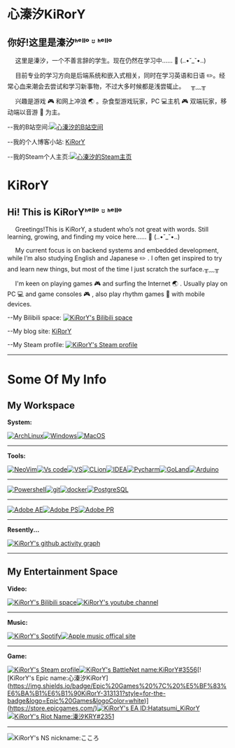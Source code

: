 # 心溱汐KiRorY

## 你好!这里是溱汐ᑋᵉᑊᑊᵒ ᵕ̈ ᑋᵉᑊᑊᵒ

&ensp;&ensp; 这里是溱汐，一个不善言辞的学生。现在仍然在学习中...... :blue_book:   (..•˘_˘•..)

&ensp;&ensp; 目前专业的学习方向是后端系统和嵌入式相关，同时在学习英语和日语 :pencil2:。经常心血来潮会去尝试和学习新事物，不过大多时候都是浅尝辄止。&ensp;&ensp;╥﹏╥

&ensp;&ensp; 兴趣是游戏 :video_game: 和网上冲浪 :earth_asia: 。杂食型游戏玩家，PC :computer:主机 :video_game: 双端玩家，移动端以音游 :musical_note: 为主。

--我的B站空间:[![心溱汐的B站空间](https://img.shields.io/badge/心溱汐-pink?style=for-the-badge&logo=bilibili&logoColor=white)](https://space.bilibili.com/79834065)

--我的个人博客小站: [KiRorY](https://kirory.xyz/)

--我的Steam个人主页:[![心溱汐的Steam主页](https://img.shields.io/badge/Steam-000000?style=for-the-badge&logo=steam&logoColor=white)](https://steamcommunity.com/id/Kokoro_Daze/)

# KiRorY

## Hi! This is KiRorYᑋᵉᑊᑊᵒ ᵕ̈ ᑋᵉᑊᑊᵒ

&ensp;&ensp; Greetings!This is KiRorY, a student who’s not great with words. Still learning, growing, and finding my voice here...... :blue_book: (..•˘_˘•..)

&ensp;&ensp; My current focus is on backend systems and embedded development, while I’m also studying English and Japanese :pencil2: . I often get inspired to try and learn new things, but most of the time I just scratch the surface.╥﹏╥

&ensp;&ensp; I'm keen on playing games :video_game: and surfing the Internet :earth_asia: . Usually play on PC :computer: and game consoles :video_game: , also play rhythm games :musical_note: with mobile devices.

--My Bilibili space: [![KiRorY's Bilibili space](https://img.shields.io/badge/心溱汐-pink?style=for-the-badge&logo=bilibili&logoColor=white)](https://space.bilibili.com/79834065)

--My blog site: [KiRorY](kirory.xyz)

--My Steam profile: [![KiRorY's Steam profile](https://img.shields.io/badge/Steam-000000?style=for-the-badge&logo=steam&logoColor=white)](https://steamcommunity.com/id/Kokoro_Daze/)

---

# Some Of My Info

## My Workspace

<b>System:</b>

[![ArchLinux](https://img.shields.io/badge/Arch_Linux-1793D1?style=for-the-badge&logo=arch-linux&logoColor=white)](https://www.archlinux.org/)[![Windows](https://img.shields.io/badge/Windows-0078D6?style=for-the-badge&logo=windows&logoColor=white)](https://www.microsoft.com/en-us/windows/)[![MacOS](https://img.shields.io/badge/mac%20os-000000?style=for-the-badge&logo=apple&logoColor=white)](https://www.apple.com/os/macos/)

---

<b>Tools:</b>

[![NeoVim](https://img.shields.io/badge/NeoVim-%2357A143.svg?&style=for-the-badge&logo=neovim&logoColor=white)](https://neovim.io/)[![Vs code](https://img.shields.io/badge/Visual_Studio_Code-0078D4?style=for-the-badge&logo=visual%20studio%20code&logoColor=white)](https://code.visualstudio.com/)[![VS](https://img.shields.io/badge/Visual_Studio-5C2D91?style=for-the-badge&logo=visual%20studio&logoColor=white)](https://visualstudio.microsoft.com/vs/)[![CLion](https://img.shields.io/badge/CLion-000000?style=for-the-badge&logo=clion&logoColor=white)](https://www.jetbrains.com/clion/)[![IDEA](https://img.shields.io/badge/IntelliJ_IDEA-000000.svg?style=for-the-badge&logo=intellij-idea&logoColor=white)](https://www.jetbrains.com/idea/)[![Pycharm](https://img.shields.io/badge/PyCharm-000000.svg?&style=for-the-badge&logo=PyCharm&logoColor=white)](https://www.jetbrains.com/pycharm/)[![GoLand](https://img.shields.io/badge/GoLand-000000?style=for-the-badge&logo=goland&logoColor=white)](https://www.jetbrains.com/goland/)[![Arduino](https://img.shields.io/badge/Arduino_IDE-00979D?style=for-the-badge&logo=arduino&logoColor=white)](https://www.arduino.cc/)


---

[![Powershell](https://img.shields.io/badge/powershell-5391FE?style=for-the-badge&logo=powershell&logoColor=white)](https://learn.microsoft.com/en-us/powershell/)[![git](https://img.shields.io/badge/GIT-E44C30?style=for-the-badge&logo=git&logoColor=white)](https://git-scm.com/)[![docker](https://img.shields.io/badge/Docker-3498DB?style=for-the-badge&logo=docker&logoColor=white)](https://www.docker.com/)[![PostgreSQL](https://img.shields.io/badge/PostgreSQL-316192?style=for-the-badge&logo=postgresql&logoColor=white)](https://www.postgresql.org/)

---

[![Adobe AE](https://img.shields.io/badge/Adobe%20after%20affects-CF96FD?style=for-the-badge&logo=Adobe%20after%20effects&logoColor=393665)](https://www.adobe.com/products/aftereffects.html)[![Adobe PS](https://img.shields.io/badge/Adobe%20Photoshop-31A8FF?style=for-the-badge&logo=Adobe%20Photoshop&logoColor=black)](https://www.adobe.com/products/photoshop.html)[![Adobe PR](https://img.shields.io/badge/Adobe%20Premiere%20Pro-9999FF?style=for-the-badge&logo=Adobe%20Premiere%20Pro&logoColor=white)](https://www.adobe.com/products/premiere.html)

---

<b>Resently...</b>

[![KiRorY's github activity graph](https://github-readme-activity-graph.vercel.app/graph?username=KiRorY&theme=vue)](https://github.com/ashutosh00710/github-readme-activity-graph)

---
## My Entertainment Space

<b>Video:</b>

[![KiRorY's Bilibili space](https://img.shields.io/badge/bilibili-pink?style=for-the-badge&logo=bilibili&logoColor=white)](https://space.bilibili.com/79834065)[![KiRorY's youtube channel](https://img.shields.io/badge/YouTube-FF0000?style=for-the-badge&logo=youtube&logoColor=white)](https://www.youtube.com/channel/UCaLf2TzoFluyBKaqa2kFj6A)

---

<b>Music:</b>

[![KiRorY's Spotify](https://img.shields.io/badge/Spotify-1ED760?&style=for-the-badge&logo=spotify&logoColor=white)](https://open.spotify.com/user/31wtxm742sjgcjigewbiaohb2p7a)[![Apple music offical site](https://img.shields.io/badge/apple%20music-F34E68?style=for-the-badge&logo=apple%20music&logoColor=white)](https://www.apple.com/apple-music/)

---

<b>Game:</b>

[![KiRorY's Steam profile](https://img.shields.io/badge/Steam-000000?style=for-the-badge&logo=steam&logoColor=white)](https://steamcommunity.com/id/Kokoro_Daze/)[![KiRorY's BattleNet name:KiRorY#3556](https://img.shields.io/badge/Battle.net%20%7C%20KiRorY%233556-000?style=for-the-badge&logo=battle.net&logoColor=148EFF)](https://www.blizzard.com/zh-tw/?_gl=1*1pbo1q7*_ga*MTY0OTY4MjQ0OC4xNjg5NjgzMDI1*_ga_VYKNV7C0S3*MTY4OTY4MzAyNC4xLjEuMTY4OTY4NDYwNy4xNi4wLjA.)[![KiRorY's Epic name:心溱汐KiRorY](https://img.shields.io/badge/Epic%20Games%20%7C%20%E5%BF%83%E6%BA%B1%E6%B1%90KiRorY-313131?style=for-the-badge&logo=Epic%20Games&logoColor=white)](https://store.epicgames.com/)[![KiRorY's EA ID:Hatatsumi_KiRorY](https://img.shields.io/badge/ea%20app%20%7C%20Hatatsumi__KiRorY-FA7343?style=for-the-badge&logo=EA&logoColor=white)](https://www.ea.com/ea-app)[![KiRorY's Riot Name:溱汐KRY#2351](https://img.shields.io/badge/Riot_Games%20%7C%20%E6%BA%B1%E6%B1%90KRY%232351-D32936?style=for-the-badge&logo=riot-games&logoColor=white)](https://www.riotgames.com/en)

---

![KiRorY's NS nickname:こころ](https://img.shields.io/badge/Nintendo_Switch%20%7C%20%E3%81%93%E3%81%93%E3%82%8D%20%7C%20SW330054660920-E60012?style=for-the-badge&logo=nintendo-switch&logoColor=white)

 <!-- steam-box start -->
 <!-- steam-box end -->
